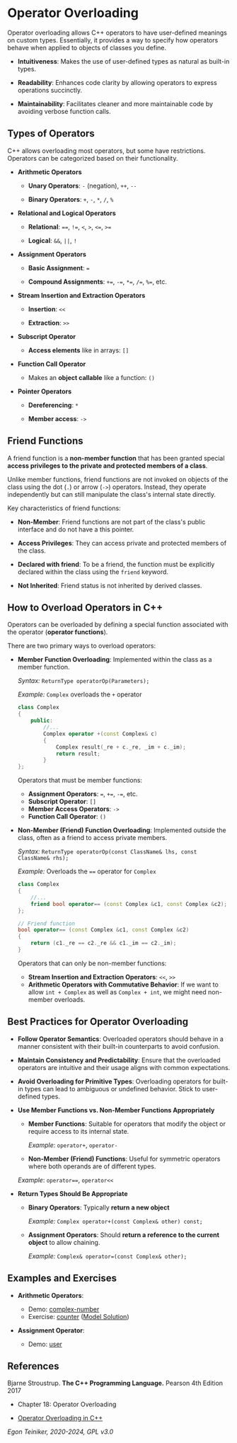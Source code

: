 # Operator Overloading

Operator overloading allows C++ operators to have user-defined 
meanings on custom types. Essentially, it provides a way to specify 
how operators behave when applied to objects of classes you define.

* **Intuitiveness**: Makes the use of user-defined types as natural 
    as built-in types.

* **Readability**: Enhances code clarity by allowing operators to 
    express operations succinctly.

* **Maintainability**: Facilitates cleaner and more maintainable code 
    by avoiding verbose function calls.


## Types of Operators

C++ allows overloading most operators, but some have restrictions. 
Operators can be categorized based on their functionality.

* **Arithmetic Operators**

    * **Unary Operators**: `-` (negation), `++`, `--`

    * **Binary Operators**: `+`, `-`, `*`, `/`, `%`

* **Relational and Logical Operators**
    
    * **Relational**: `==`, `!=`, `<`, `>`, `<=`, `>=`
    
    * **Logical**: `&&`, `||`, `!` 
        
* **Assignment Operators**

    * **Basic Assignment**: `=`

    * **Compound Assignments**: `+=`, `-=`, `*=`, `/=`, `%=`, etc.

* **Stream Insertion and Extraction Operators**

    * **Insertion**: `<<`

    * **Extraction**: `>>`

* **Subscript Operator**
    
    * **Access elements** like in arrays: `[]` 

* **Function Call Operator**
 
    * Makes an **object callable** like a function: `()` 

* **Pointer Operators**

    * **Dereferencing**: `*`

    * **Member access**: `->`


## Friend Functions

A friend function is a **non-member function** that has been granted special 
**access privileges to the private and protected members of a class**. 

Unlike member functions, friend functions are not invoked on objects of the 
class using the dot (`.`) or arrow (`->`) operators. Instead, they operate
independently but can still manipulate the class's internal state directly.

Key characteristics of friend functions:
* **Non-Member**: Friend functions are not part of the class's public interface 
    and do not have a this pointer.

* **Access Privileges**: They can access private and protected members of the 
    class.

* **Declared with friend**: To be a friend, the function must be explicitly 
    declared within the class using the `friend` keyword.

* **Not Inherited**: Friend status is not inherited by derived classes.



## How to Overload Operators in C++

Operators can be overloaded by defining a special function associated 
with the operator (**operator functions**). 

There are two primary ways to overload operators:

* **Member Function Overloading**: Implemented within the class as 
    a member function.

    _Syntax:_ `ReturnType operatorOp(Parameters);`

    _Example:_ `Complex` overloads the `+` operator
    ```C++
    class Complex 
    {
        public:
            //...
            Complex operator +(const Complex& c)
            {
                Complex result(_re + c._re, _im + c._im);
                return result;
            }
    };
    ```

    Operators that must be member functions:

    * **Assignment Operators**: `=`, `+=`, `-=`, etc.
    * **Subscript Operator**: `[]`
    * **Member Access Operators**: `->` 
    * **Function Call Operator**: `()`
 

* **Non-Member (Friend) Function Overloading**: Implemented outside 
    the class, often as a friend to access private members.

    _Syntax:_ `ReturnType operatorOp(const ClassName& lhs, const ClassName& rhs);`

    _Example:_  Overloads the `==` operator for `Complex`
    ```C++
    class Complex 
    {
        //...
        friend bool operator== (const Complex &c1, const Complex &c2);
    };

    // Friend function
    bool operator== (const Complex &c1, const Complex &c2)
    {
        return (c1._re == c2._re && c1._im == c2._im);
    }
    ```

    Operators that can only be non-member functions:
    * **Stream Insertion and Extraction Operators**: `<<`, `>>`
    * **Arithmetic Operators with Commutative Behavior**: If we 
        want to allow `int + Complex` as well as `Complex + int`, 
        we might need non-member overloads.


## Best Practices for Operator Overloading

* **Follow Operator Semantics**: Overloaded operators should behave 
    in a manner consistent with their built-in counterparts to avoid 
    confusion.

* **Maintain Consistency and Predictability**: Ensure that the 
    overloaded operators are intuitive and their usage aligns with 
    common expectations.

* **Avoid Overloading for Primitive Types**: Overloading operators for 
    built-in types can lead to ambiguous or undefined behavior. 
    Stick to user-defined types.

* **Use Member Functions vs. Non-Member Functions Appropriately**
    * **Member Functions**: Suitable for operators that modify the object 
        or require access to its internal state.

        _Example_: `operator+`, `operator-`

    * **Non-Member (Friend) Functions**: Useful for symmetric operators 
        where both operands are of different types.

    _Example_: `operator==`, `operator<<`

* **Return Types Should Be Appropriate**
    * **Binary Operators**: Typically **return a new object** 
    
        _Example:_ `Complex operator+(const Complex& other) const;`

    * **Assignment Operators**: Should **return a reference 
        to the current object** to allow chaining.
        
        _Example:_ `Complex& operator=(const Complex& other);`



## Examples and Exercises

* **Arithmetic Operators**:
    * Demo: [complex-number](operator-arithmetic/complex-number/)
    * Exercise: [counter](operator-arithmetic/counter-exercise/) 
        ([Model Solution](operator-arithmetic/counter/))

* **Assignment Operator**:
    * Demo: [user](operator-assignment/user/)


## References
Bjarne Stroustrup. **The C++ Programming Language.** Pearson 4th Edition 2017
* Chapter 18: Operator Overloading

* [Operator Overloading in C++](https://www.geeksforgeeks.org/operator-overloading-c/)


*Egon Teiniker, 2020-2024, GPL v3.0*